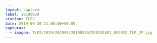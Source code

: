 ```yaml
---
layout: capture
label: 20190930
station: TLP2
date: 2019-09-30 21:00:00+00:00
capturas:
  - imagem: TLP2/2019/201909/20190930/M20191001_082932_TLP_2P.jpg
---
```

